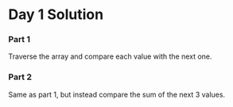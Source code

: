 # Day 1 Solution

### Part 1

Traverse the array and compare each value with the next one.

### Part 2

Same as part 1, but instead compare the sum of the next 3 values.